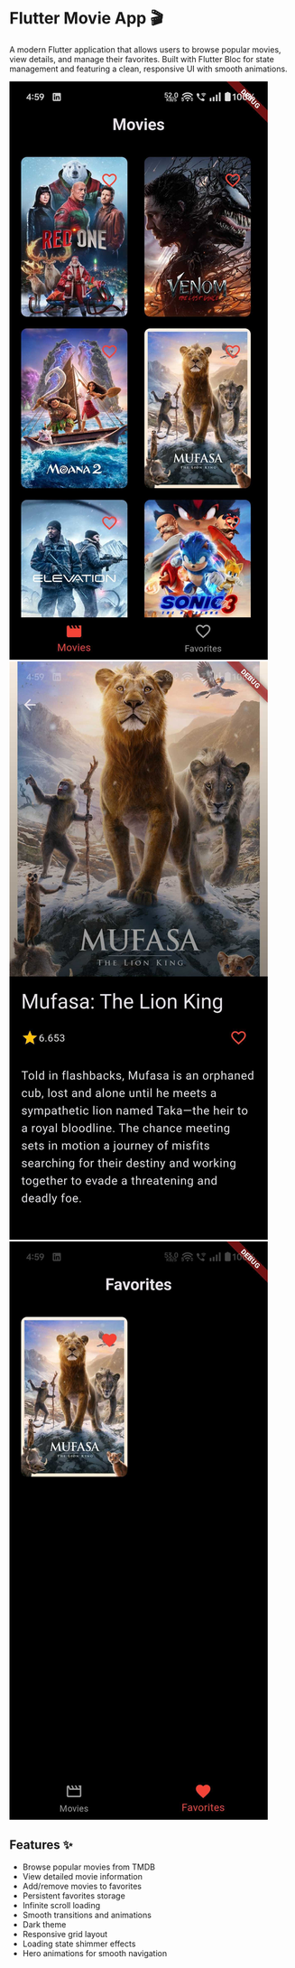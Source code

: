 # Flutter Movie App 🎬

A modern Flutter application that allows users to browse popular movies, view details, and manage their favorites. Built with Flutter Bloc for state management and featuring a clean, responsive UI with smooth animations.

![App Screenshot 1](screenshots/movies_screen.jpg)
![App Screenshot 2](screenshots/movie_details.jpg)
![App Screenshot 3](screenshots/favorites_screen.jpg)

## Features ✨

- Browse popular movies from TMDB
- View detailed movie information
- Add/remove movies to favorites
- Persistent favorites storage
- Infinite scroll loading
- Smooth transitions and animations
- Dark theme
- Responsive grid layout
- Loading state shimmer effects
- Hero animations for smooth navigation
